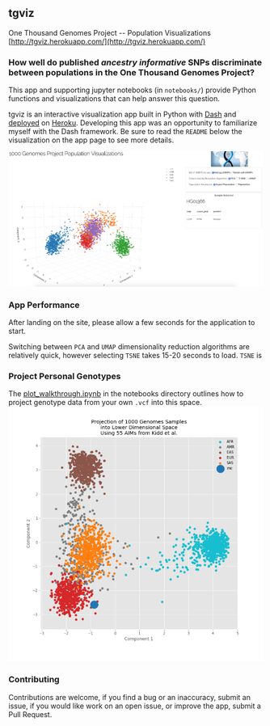 ## tgviz
One Thousand Genomes Project --  Population Visualizations  
[http://tgviz.herokuapp.com/](http://tgviz.herokuapp.com/)

### How well do published *ancestry informative* SNPs discriminate between populations in the One Thousand Genomes Project?  
This app and supporting jupyter notebooks (in `notebooks/`) provide Python functions and visualizations that can help answer this question.

tgviz is an interactive visualization app built in Python with [Dash](https://plot.ly/products/dash/) and [deployed](https://dash.plot.ly/deployment) on [Heroku](https://heroku.com). Developing this app was an opportunity to familiarize myself with the Dash framework. Be sure to read the `README` below the visualization on the app page to see more details.

![screenshot](tgviz_screenshot.png)

### App Performance
After landing on the site, please allow a few seconds for the application to start.

Switching between `PCA` and `UMAP` dimensionality reduction algorithms are relatively quick, however selecting `TSNE` takes 15-20 seconds to load. `TSNE` is

### Project Personal Genotypes
The [plot_walkthrough.ipynb](https://github.com/arvkevi/tgviz/blob/master/notebooks/plot_walkthrough.ipynb) in the notebooks directory outlines how to project genotype data from your own `.vcf` into this space.
![mev1kgp](me_vs_1kgp.png)


### Contributing
Contributions are welcome, if you find a bug or an inaccuracy, submit an issue, if you would like work on an open issue, or improve the app, submit a Pull Request.
